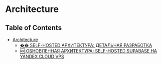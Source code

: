 # Architecture

## Table of Contents

- [Architecture](#table-of-contents)
  - [��️ SELF-HOSTED АРХИТЕКТУРА: ДЕТАЛЬНАЯ РАЗРАБОТКА](#self-hosted)
  - [🆕 ОБНОВЛЕННАЯ АРХИТЕКТУРА: SELF-HOSTED SUPABASE НА YANDEX CLOUD VPS](#self-hosted-supabase-yandex-cloud-vps)
